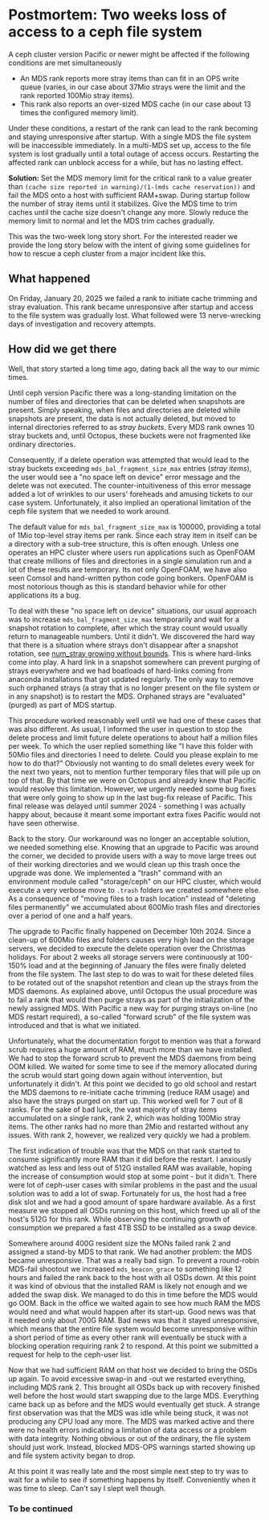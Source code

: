 # Postmortem: Two weeks loss of access to a ceph file system

A ceph cluster version Pacific or newer might be affected if the following conditions are met simultaneously

- An MDS rank reports more stray items than can fit in an OPS write queue (varies, in our case about 37Mio strays were the limit and the rank reported 100Mio stray items).
- This rank also reports an over-sized MDS cache (in our case about 13 times the configured memory limit).

Under these conditions, a restart of the rank can lead to the rank becoming and staying unresponsive after startup. With a single MDS the file system will be inaccessible immediately. In a multi-MDS set up, access to the file system is lost gradually until a total outage of access occurs. Restarting the affected rank can unblock access for a while, but has no lasting effect.

**Solution:** Set the MDS memory limit for the critical rank to a value greater than `(cache size reported in warning)/(1-(mds cache reservation))` and fail the MDS onto a host with sufficient RAM+swap. During startup follow the number of stray items until it stabilizes. Give the MDS time to trim caches until the cache size doesn't change any more. Slowly reduce the memory limit to normal and let the MDS trim caches gradually.

This was the two-week long story short. For the interested reader we provide the long story below with the intent of giving some guidelines for how to rescue a ceph cluster from a major incident like this.


## What happened

On Friday, January 20, 2025 we failed a rank to initiate cache trimming and stray evaluation. This rank became unresponsive after startup and access to the file system was gradually lost. What followed were 13 nerve-wrecking days of investigation and recovery attempts.


## How did we get there

Well, that story started a long time ago, dating back all the way to our mimic times.

Until ceph version Pacific there was a long-standing limitation on the number of files and directories that can be deleted when snapshots are present. Simply speaking, when files and directories are deleted while snapshots are present, the data is not actually deleted, but moved to internal directories referred to as *stray buckets*. Every MDS rank ownes 10 stray buckets and, until Octopus, these buckets were not fragmented like ordinary directories.

Consequently, if a delete operation was attempted that would lead to the stray buckets exceeding `mds_bal_fragment_size_max` entries (*stray items*), the user would see a "no space left on device" error message and the delete was not executed. The counter-intuitiveness of this error message added a lot of wrinkles to our users' foreheads and amusing tickets to our case system. Unfortunately, it also implied an operational limitation of the ceph file system that we needed to work around.

The default value for `mds_bal_fragment_size_max` is 100000, providing a total of 1Mio top-level stray items per rank. Since each stray item in itself can be a directory with a sub-tree structure, this is often enough. Unless one operates an HPC cluster where users run applications such as OpenFOAM that create millions of files and directories in a single simulation run and a lot of these results are temporary. Its not only OpenFOAM, we have also seen Comsol and hand-written python code going bonkers. OpenFOAM is most notorious though as this is standard behavior while for other applications its a bug.

To deal with these "no space left on device" situations, our usual approach was to increase `mds_bal_fragment_size_max` temporarily and wait for a snapshot rotation to complete, after which the stray count would usually return to manageable numbers. Until it didn't. We discovered the hard way that there is a situation where strays don't disappear after a snapshot rotation, see [num_stray growing without bounds](https://www.spinics.net/lists/ceph-users/msg73150.html). This is where hard-links come into play. A hard link in a snapshot somewhere can prevent purging of strays everywhere and we had boatloads of hard-links coming from anaconda installations that got updated regularly. The only way to remove such orphaned strays (a stray that is no longer present on the file system or in any snapshot) is to restart the MDS. Orphaned strays are "evaluated" (purged) as part of MDS startup.

This procedure worked reasonably well until we had one of these cases that was also different. As usual, I informed the user in question to stop the delete process and limit future delete operations to about half a million files per week. To which the user replied something like "I have this folder with 50Mio files and directories I need to delete. Could you please explain to me how to do that?" Obviously not wanting to do small deletes every week for the next two years, not to mention further temporary files that will pile up on top of that. By that time we were on Octopus and already knew that Pacific would resolve this limitation. However, we urgently needed some bug fixes that were only going to show up in the last bug-fix release of Pacific. This final release was delayed until summer 2024 - something I was actually happy about, because it meant some important extra fixes Pacific would not have seen otherwise.

Back to the story. Our workaround was no longer an acceptable solution, we needed something else. Knowing that an upgrade to Pacific was around the corner, we decided to provide users with a way to move large trees out of their working directories and we would clean up this trash once the upgrade was done. We implemented a "trash" command with an environment module called "storage/ceph" on our HPC cluster, which would execute a very verbose move to `.trash` folders we created somewhere else. As a consequence of "moving files to a trash location" instead of "deleting files permanently" we accumulated about 600Mio trash files and directories over a period of one and a half years.

The upgrade to Pacific finally happened on December 10th 2024. Since a clean-up of 600Mio files and folders causes very high load on the storage servers, we decided to execute the delete operation over the Christmas holidays. For about 2 weeks all storage servers were continuously at 100-150% load and at the beginning of January the files were finally deleted from the file system. The last step to do was to wait for these deleted files to be rotated out of the snapshot retention and clean up the strays from the MDS daemons. As explained above, until Octopus the usual procedure was to fail a rank that would then purge strays as part of the initialization of the newly assigned MDS. With Pacific a new way for purging strays on-line (no MDS restart required), a so-called "forward scrub" of the file system was introduced and that is what we initiated.

Unfortunately, what the documentation forgot to mention was that a forward scrub requires a huge amount of RAM, much more than we have installed. We had to stop the forward scrub to prevent the MDS daemons from being OOM killed. We waited for some time to see if the memory allocated during the scrub would start going down again without intervention, but unfortunately it didn't. At this point we decided to go old school and restart the MDS daemons to re-initiate cache trimming (reduce RAM usage) and also have the strays purged on start up. This worked well for 7 out of 8 ranks. For the sake of bad luck, the vast majority of stray items accumulated on a single rank, rank 2, which was holding 100Mio stray items. The other ranks had no more than 2Mio and restarted without any issues. With rank 2, however, we realized very quickly we had a problem.

The first indication of trouble was that the MDS on that rank started to consume significantly more RAM than it did before the restart. I anxiously watched as less and less out of 512G installed RAM was available, hoping the increase of consumption would stop at some point - but it didn't. There were lot of ceph-user cases with similar problems in the past and the usual solution was to add a lot of swap. Fortunately for us, the host had a free disk slot and we had a good amount of spare hardware available. As a first measure we stopped all OSDs running on this host, which freed up all of the host's 512G for this rank. While observing the continuing growth of consumption we prepared a fast 4TB SSD to be installed as a swap device.

Somewhere around 400G resident size the MONs failed rank 2 and assigned a stand-by MDS to that rank. We had another problem: the MDS became unresponsive. That was a really bad sign. To prevent a round-robin MDS-fail shootout we increased `mds_beacon_grace` to something like 12 hours and failed the rank back to the host with all OSDs down. At this point it was kind of obvious that the installed RAM is likely not enough and we added the swap disk. We managed to do this in time before the MDS would go OOM. Back in the office we waited again to see how much RAM the MDS would need and what would happen after its start-up. Good news was that it needed only about 700G RAM. Bad news was that it stayed unresponsive, which means that the entire file system would become unresponsive within a short period of time as every other rank will eventually be stuck with a blocking operation requiring rank 2 to respond. At this point we submitted a request for help to the ceph-user list.

Now that we had sufficient RAM on that host we decided to bring the OSDs up again. To avoid excessive swap-in and -out we restarted everything, including MDS rank 2. This brought all OSDs back up with recovery finished well before the host would start swapping due to the large MDS. Everything came back up as before and the MDS would eventually get stuck. A strange first observation was that the MDS was idle while being stuck, it was not producing any CPU load any more. The MDS was marked active and there were no health errors indicating a limitation of data access or a problem with data integrity. Nothing obvious or out of the ordinary, the file system should just work. Instead, blocked MDS-OPS warnings started showing up and file system activity began to drop.

At this point it was really late and the most simple next step to try was to wait for a while to see if something happens by itself. Conveniently when it was time to sleep. Can't say I slept well though.

### To be continued
